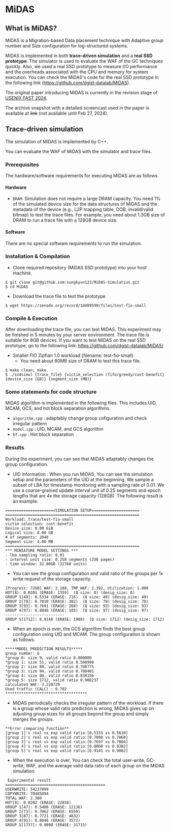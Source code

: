 # MiDAS

## What is MiDAS?
MiDAS is a Migration-based Data placement technique with Adaptive group number and Size configuration for log-structured systems.

MiDAS is implemented in both **trace-driven simulation** and a **real SSD prototype**. The simulator is used to evaluate the WAF of the GC techniques quickly. Also, we used a real SSD prototype to measure I/O performance and the overheads associated with the CPU and memory for system execution. You can check the MiDAS's code for the real SSD prototype in the following link (https://github.com/dgist-datalab/MiDAS). 

The original paper introducing MiDAS is currently in the revision stage of [USENIX FAST 2024](https://www.usenix.org/conference/fast24).

The archive snapshot with a detailed screencast used in the paper is available at ~~link~~ (not available until Feb 27, 2024).

## Trace-driven simulation
The simulation of MiDAS is implemented by C++.

You can evaluate the WAF of MiDAS with the simulator and trace files.


### Prerequisites
The hardware/software requirements for executing MiDAS are as follows.


#### Hardware
* `DRAM`: Simulation does not require a large DRAM capacity. You need 1% of the simulated device size for the data structures of MiDAS and the metadata of the device (e.g., L2P mapping table, OOB, invalid/valid bitmap) to test the trace files. For example, you need about 1.3GB size of DRAM to run a trace file with a 128GB device size.


#### Software
There are no special software requirements to run the simulation.


### Installation & Compilation
* Clone required repository (MiDAS SSD prototype) into your host machine.
```
$ git clone git@github.com:sungkyun123/MiDAS-Simulation.git
$ cd MiDAS
```

* Download the trace file to test the prototype
```
$ wget https://zenodo.org/record/10409599/files/test-fio-small
```


### Compile & Execution
After downloading the trace file, you can test MiDAS. This experiment may be finished in 5 minutes by your server environment. The trace file is suitable for 8GB devices. 
If you want to test MiDAS on the real SSD prototype, go to the following link: https://github.com/dgist-datalab/MiDAS/

* Smaller FIO Zipfian 1.0 workload (filename: test-fio-small)
   * You need about 80MB size of DRAM to test this trace file.
```
$ make clean; make
$ ./ssdsimul {trace_file} {victim_selection (fifo/greedy/cost-benefit} {device_size (GB)} {segment_size (MB)}
```

### Some statements for code structure
MiDAS algorithm is implemented in the following files.
This includes UID, MCAM, GCS, and hot block separation algorithms.
- `algorithm.cpp`     : adaptably change group cofiguration and check irregular pattern
- `model.cpp`     : UID, MCAM, and GCS algorithm
- `hf.cpp`        : Hot block separation


### Results
During the experiment, you can see that MiDAS adaptably changes the group configuration.


* UID information : When you run MiDAS, You can see the simulation setup and the parameters of the UID at the beginning.
We sample a subset of LBA for timestamp monitoring with a sampling rate of 0.01.
We use a coarse-grained update interval unit of 0.25 segments and epoch lengths that are 4x the storage capacity (128GB).
The following result is an example.

```
======================SIMULATION SETUP=====================
===========================================================
Workload: trace/test-fio-small
victim selection: cost-benefit
Device size: 8.00 GiB
Logical size: 8.00 GB
# of segments: 2048
Segment size: 4.00 MB
===========================================================
*** MINIATURE MODEL SETTINGS ***
- lba sampling ratio: 0.01
- interval unit size: 0.250 segments (256 pages)
- time window: 32.00GB (32768 units)
```

* You can see the group configuration and valid ratio of the groups per 1x write request of the storage capacity.

```
[Progress: 72GB] WAF: 2.188, TMP_WAF: 2.392, Utilization: 1.000
HOT[8]: 0.0201 (ERASE: 1359)  (Q size: 8) (desig_size: 8)
GROUP 1[49]: 0.5334 (ERASE: 716)  (Q size: 49) (desig_size: 49)
GROUP 2[79]: 0.7010 (ERASE: 382)  (Q size: 79) (desig_size: 79)
GROUP 3[93]: 0.7691 (ERASE: 268)  (Q size: 93) (desig_size: 93)
GROUP 4[97]: 0.8040 (ERASE: 185)  (Q size: 97) (desig_size: 97)
--------------------------
GROUP 5[1712]: 0.9146 (ERASE: 1988)  (Q size: 1712) (desig_size: 1712)

```


* When an epoch is over, the GCS algorithm finds the best group configuration using UID and MCAM. The group configuration is shown as follows.

```
*****MODEL PREDICTION RESULTS*****
group number: 6
*group 0: size 9, valid ratio 0.000000
*group 1: size 51, valid ratio 0.560998
*group 2: size 80, valid ratio 0.706775
*group 3: size 94, valid ratio 0.780401
*group 4: size 98, valid ratio 0.838156
*group 5: size 1712, valid ratio 0.908237
calculated WAF: 2.220729
Used traffic (CALC) : 0.702
************************************
```


* MiDAS periodically checks the irregular pattern of the workload. If there is a group whose valid ratio prediction is wrong, MiDAS gives up on adjusting group sizes for all groups beyond the group and simply merges the groups.

```
**Error comparing function**
[group 1]'s real vs exp valid ratio:[0.5333 vs 0.5610]
[group 2]'s real vs exp valid ratio:[0.7008 vs 0.7068]
[group 3]'s real vs exp valid ratio:[0.7697 vs 0.7804]
[group 4]'s real vs exp valid ratio:[0.8060 vs 0.8382]
[group 5]'s real vs exp valid ratio:[0.9141 vs 0.9082]
```


* When the execution is over, You can check the total user-write, GC-write, WAF, and the average valid data ratio of each group on the MiDAS simulation.
```
 Experimental result
============================================
USERWRITE: 54237899
COPYWRITE: 70485894
TOTAL WAF: 2.300
HOT[9]: 0.0202 (ERASE: 22858)
GROUP 1[47]: 0.5408 (ERASE: 12136)
GROUP 2[73]: 0.7062 (ERASE: 6559)
GROUP 3[87]: 0.7721 (ERASE: 4632)
GROUP 4[91]: 0.8046 (ERASE: 3572)
GROUP 5[1737]: 0.9090 (ERASE: 31715)
```
